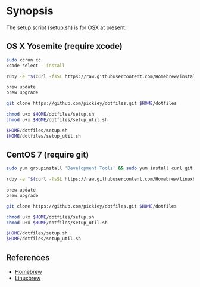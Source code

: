Synopsis
========

The setup script (setup.sh) is for OSX at present.

OS X Yosemite (require xcode)
-------------------------------

```sh
sudo xcrun cc
xcode-select --install

ruby -e "$(curl -fsSL https://raw.githubusercontent.com/Homebrew/install/master/install)"

brew update
brew upgrade

git clone https://github.com/pickiey/dotfiles.git $HOME/dotfiles

chmod u+x $HOME/dotfiles/setup.sh
chmod u+x $HOME/dotfiles/setup_util.sh

$HOME/dotfiles/setup.sh
$HOME/dotfiles/setup_util.sh
```



CentOS 7 (require git)
-------------------------------

```sh
sudo yum groupinstall 'Development Tools' && sudo yum install curl git m4 ruby texinfo bzip2-devel curl-devel expat-devel ncurses-devel zlib-devel

ruby -e "$(curl -fsSL https://raw.githubusercontent.com/Homebrew/linuxbrew/go/install)"

brew update
brew upgrade

git clone https://github.com/pickiey/dotfiles.git $HOME/dotfiles

chmod u+x $HOME/dotfiles/setup.sh
chmod u+x $HOME/dotfiles/setup_util.sh

$HOME/dotfiles/setup.sh
$HOME/dotfiles/setup_util.sh
```



References
----------

- [Homebrew](http://brew.sh/index_ja.html)
- [Linuxbrew](https://github.com/Homebrew/linuxbrew)
